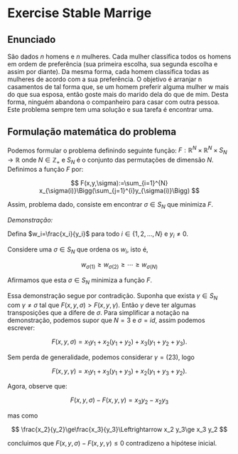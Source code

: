 # Exercise Stable Marrige

## Enunciado

São dados $n$ homens e $n$ mulheres. Cada mulher classifica todos os homens em ordem de preferência (sua primeira escolha, sua segunda escolha e assim por diante). Da mesma forma, cada homem classifica todas as mulheres de acordo com a sua preferência. O objetivo é arranjar n casamentos de tal forma que, se um homem preferir alguma mulher w mais do que sua esposa, então goste mais do marido dela do que de mim. Desta forma, ninguém abandona o companheiro para casar com outra pessoa. Este problema sempre tem uma solução e sua tarefa é encontrar uma.

## Formulação matemática do problema

Podemos formular o problema definindo seguinte função: $F:\mathbb{R}^N\times\mathbb{R}^N\times S_N\rightarrow\mathbb{R}$ onde $N\in\mathbb{Z}_+$ e $S_N$ é o conjunto das permutações de dimensão $N$. Definimos a função $F$ por:

$$ 
F(x,y,\sigma):=\sum_{i=1}^{N} x_{\sigma(i)}\Bigg(\sum_{j=1}^{i}y_{\sigma(i)}\Bigg)
$$

Assim, problema dado, consiste em encontrar $\sigma\in S_N$ que minimiza $F$.

*Demonstração:*

Defina $w_i=\frac{x_i}{y_i}$ para todo $i\in\{1,2,...,N\}$ e $y_i\neq 0$.

Considere uma $\sigma\in S_N$ que ordena os $w_i$, isto é,

$$
w_{\sigma(1)}\ge w_{\sigma(2)}\ge \cdots \ge w_{\sigma(N)}
$$

Afirmamos que esta $\sigma\in S_N$ minimiza a função $F$.

Essa demonstração segue por contradição. Suponha que exista $\gamma\in S_N$ com $\gamma\neq\sigma$ tal que $F(x,y,\sigma)>F(x,y,\gamma)$. Então $\gamma$ deve ter algumas transposições que a difere de $\sigma$. Para simplificar a notação na demonstração, podemos supor que $N=3$ e $\sigma=id$, assim podemos escrever:

$$
F(x,y,\sigma)=x_1y_1+x_2(y_1+y_2)+x_3(y_1+y_2+y_3).
$$

Sem perda de generalidade, podemos considerar $\gamma=(2 3)$, logo 

$$
F(x,y,\gamma)=x_1y_1+x_3(y_1+y_3)+x_2(y_1+y_3+y_2).
$$

Agora, observe que:

$$
F(x,y,\sigma)-F(x,y,\gamma)=x_3y_2-x_2y_3
$$

mas como

$$
\frac{x_2}{y_2}\ge\frac{x_3}{y_3}\Leftrightarrow x_2 y_3\ge x_3 y_2
$$

concluimos que $F(x,y,\sigma)-F(x,y,\gamma)\le 0$ contradizeno a hipótese inicial.